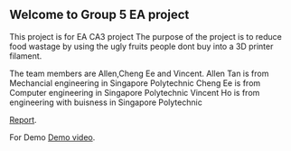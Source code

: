 ## Welcome to Group 5 EA project

This project is for EA CA3 project
The purpose of the project is to reduce food wastage by using the ugly fruits people dont buy into a 3D printer filament.





The team members are Allen,Cheng Ee and Vincent.
Allen Tan is from Mechancial engineering in Singapore Polytechnic
Cheng Ee is from Computer engineering in Singapore Polytechnic
Vincent Ho is from engineering with buisness in Singapore Polytechnic


[Report]("https://docs.google.com/gview?url=https://github.com/3d-food-printer-project/3d-food/blob/master/EED%20CA3%20Report.pdf).


For Demo [Demo video](https://www.youtube.com/watch?v=LZb7Yt95vFc&feature=youtu.be).

